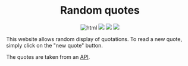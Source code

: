 <h1 align='center'>Random quotes</h1>

<p align="center">

 <img src="https://img.shields.io/badge/HTML5-E34F26?style=for-the-badge&logo=html5&logoColor=white" alt="html"/>
 <img src="https://img.shields.io/badge/CSS-blue?&logo=visual%20studio%20code&style=for-the-badge">
 <img src="https://img.shields.io/badge/Sass-2A403D?&logo=sass&style=for-the-badge">
 <img src="https://img.shields.io/badge/JavaScript-yellow?&logo=javascript&logoColor=black&style=for-the-badge">

 </p>


This website allows random display of quotations. To read a new quote, simply click on the "new quote" button. 

The quotes are taken from an [API](https://thatsthespir.it/). 